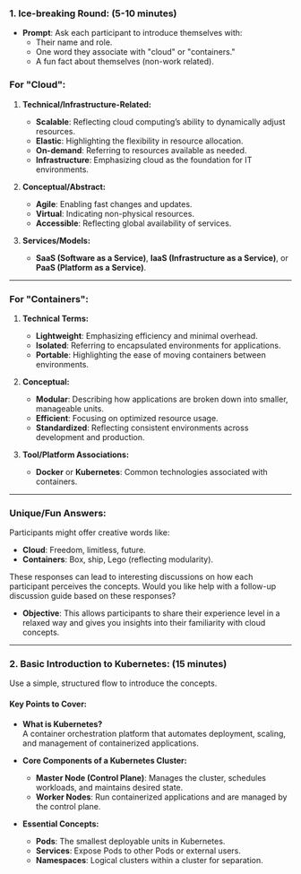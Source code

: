 

### **1. Ice-breaking Round: (5-10 minutes)**

- **Prompt**: Ask each participant to introduce themselves with:
  - Their name and role.
  - One word they associate with "cloud" or "containers."
  - A fun fact about themselves (non-work related).

### **For "Cloud":**
1. **Technical/Infrastructure-Related:**
   - **Scalable**: Reflecting cloud computing’s ability to dynamically adjust resources.
   - **Elastic**: Highlighting the flexibility in resource allocation.
   - **On-demand**: Referring to resources available as needed.
   - **Infrastructure**: Emphasizing cloud as the foundation for IT environments.

2. **Conceptual/Abstract:**
   - **Agile**: Enabling fast changes and updates.
   - **Virtual**: Indicating non-physical resources.
   - **Accessible**: Reflecting global availability of services.

3. **Services/Models:**
   - **SaaS (Software as a Service)**, **IaaS (Infrastructure as a Service)**, or **PaaS (Platform as a Service)**.

---

### **For "Containers":**
1. **Technical Terms:**
   - **Lightweight**: Emphasizing efficiency and minimal overhead.
   - **Isolated**: Referring to encapsulated environments for applications.
   - **Portable**: Highlighting the ease of moving containers between environments.

2. **Conceptual:**
   - **Modular**: Describing how applications are broken down into smaller, manageable units.
   - **Efficient**: Focusing on optimized resource usage.
   - **Standardized**: Reflecting consistent environments across development and production.

3. **Tool/Platform Associations:**
   - **Docker** or **Kubernetes**: Common technologies associated with containers.

---

### **Unique/Fun Answers:**
Participants might offer creative words like:
- **Cloud**: Freedom, limitless, future.
- **Containers**: Box, ship, Lego (reflecting modularity).

These responses can lead to interesting discussions on how each participant perceives the concepts. Would you like help with a follow-up discussion guide based on these responses?
- **Objective**: This allows participants to share their experience level in a relaxed way and gives you insights into their familiarity with cloud concepts.

---

### **2. Basic Introduction to Kubernetes: (15 minutes)**  
Use a simple, structured flow to introduce the concepts.

#### Key Points to Cover:
- **What is Kubernetes?**  
  A container orchestration platform that automates deployment, scaling, and management of containerized applications.

- **Core Components of a Kubernetes Cluster:**
  - **Master Node (Control Plane)**: Manages the cluster, schedules workloads, and maintains desired state.
  - **Worker Nodes**: Run containerized applications and are managed by the control plane.
  
- **Essential Concepts:**
  - **Pods**: The smallest deployable units in Kubernetes.
  - **Services**: Expose Pods to other Pods or external users.
  - **Namespaces**: Logical clusters within a cluster for separation.



